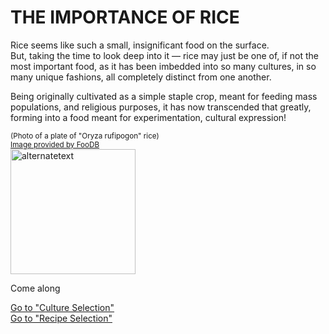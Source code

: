 # THE IMPORTANCE OF RICE
Rice seems like such a small, insignificant food on the surface.  
But, taking the time to look deep into it — rice may just be one of, if not the most important food, as it has been imbedded into so many cultures, in so many unique fashions, all completely distinct from one another.

Being originally cultivated as a simple staple crop, meant for feeding mass populations, and religious purposes, it has now transcended that greatly, forming into a food meant for experimentation, cultural expression!

<sub>(Photo of a plate of "Oryza rufipogon" rice)  
[Image provided by FooDB](https://foodb.ca/foods/FOOD00235)</sub>  
<img src="https://foodb.ca/system/foods/pictures/235/full/235.png?1334914336" alt="alternatetext" width="200" height="200">

Come along 

[Go to "Culture Selection"](bowl/Cultures/Culture_Selection.md)  
[Go to "Recipe Selection"]()

